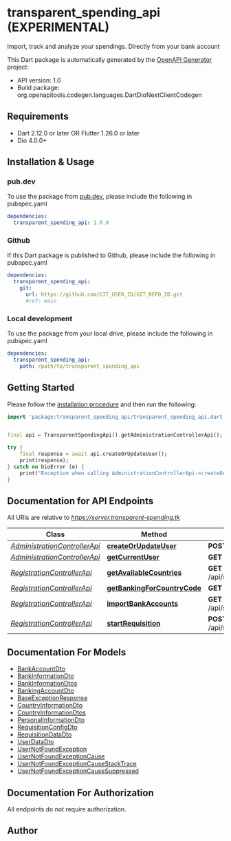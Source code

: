 # transparent_spending_api (EXPERIMENTAL)
Import, track and analyze your spendings. Directly from your bank account

This Dart package is automatically generated by the [OpenAPI Generator](https://openapi-generator.tech) project:

- API version: 1.0
- Build package: org.openapitools.codegen.languages.DartDioNextClientCodegen

## Requirements

* Dart 2.12.0 or later OR Flutter 1.26.0 or later
* Dio 4.0.0+

## Installation & Usage

### pub.dev
To use the package from [pub.dev](https://pub.dev), please include the following in pubspec.yaml
```yaml
dependencies:
  transparent_spending_api: 1.0.0
```

### Github
If this Dart package is published to Github, please include the following in pubspec.yaml
```yaml
dependencies:
  transparent_spending_api:
    git:
      url: https://github.com/GIT_USER_ID/GIT_REPO_ID.git
      #ref: main
```

### Local development
To use the package from your local drive, please include the following in pubspec.yaml
```yaml
dependencies:
  transparent_spending_api:
    path: /path/to/transparent_spending_api
```

## Getting Started

Please follow the [installation procedure](#installation--usage) and then run the following:

```dart
import 'package:transparent_spending_api/transparent_spending_api.dart';


final api = TransparentSpendingApi().getAdministrationControllerApi();

try {
    final response = await api.createOrUpdateUser();
    print(response);
} catch on DioError (e) {
    print("Exception when calling AdministrationControllerApi->createOrUpdateUser: $e\n");
}

```

## Documentation for API Endpoints

All URIs are relative to *https://server.transparent-spending.tk*

Class | Method | HTTP request | Description
------------ | ------------- | ------------- | -------------
[*AdministrationControllerApi*](doc/AdministrationControllerApi.md) | [**createOrUpdateUser**](doc/AdministrationControllerApi.md#createorupdateuser) | **POST** /api/sec/administration/user | 
[*AdministrationControllerApi*](doc/AdministrationControllerApi.md) | [**getCurrentUser**](doc/AdministrationControllerApi.md#getcurrentuser) | **GET** /api/sec/administration/user | 
[*RegistrationControllerApi*](doc/RegistrationControllerApi.md) | [**getAvailableCountries**](doc/RegistrationControllerApi.md#getavailablecountries) | **GET** /api/sec/registration/bank/country | 
[*RegistrationControllerApi*](doc/RegistrationControllerApi.md) | [**getBankingForCountryCode**](doc/RegistrationControllerApi.md#getbankingforcountrycode) | **GET** /api/sec/registration/bank | 
[*RegistrationControllerApi*](doc/RegistrationControllerApi.md) | [**importBankAccounts**](doc/RegistrationControllerApi.md#importbankaccounts) | **GET** /api/sec/registration/bank/account | 
[*RegistrationControllerApi*](doc/RegistrationControllerApi.md) | [**startRequisition**](doc/RegistrationControllerApi.md#startrequisition) | **POST** /api/sec/registration/bank/account | 


## Documentation For Models

 - [BankAccountDto](doc/BankAccountDto.md)
 - [BankInformationDto](doc/BankInformationDto.md)
 - [BankInformationDtos](doc/BankInformationDtos.md)
 - [BankingAccountDto](doc/BankingAccountDto.md)
 - [BaseExceptionResponse](doc/BaseExceptionResponse.md)
 - [CountryInformationDto](doc/CountryInformationDto.md)
 - [CountryInformationDtos](doc/CountryInformationDtos.md)
 - [PersonalInformationDto](doc/PersonalInformationDto.md)
 - [RequisitionConfigDto](doc/RequisitionConfigDto.md)
 - [RequisitionDataDto](doc/RequisitionDataDto.md)
 - [UserDataDto](doc/UserDataDto.md)
 - [UserNotFoundException](doc/UserNotFoundException.md)
 - [UserNotFoundExceptionCause](doc/UserNotFoundExceptionCause.md)
 - [UserNotFoundExceptionCauseStackTrace](doc/UserNotFoundExceptionCauseStackTrace.md)
 - [UserNotFoundExceptionCauseSuppressed](doc/UserNotFoundExceptionCauseSuppressed.md)


## Documentation For Authorization

 All endpoints do not require authorization.


## Author




